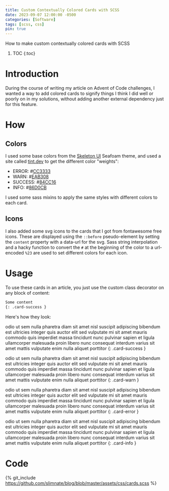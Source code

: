 ```yaml
---
title: Custom Contextually Colored Cards with SCSS
date: 2023-09-07 12:00:00 -0500
categories: [Software]
tags: [scss, css]
pin: true
---
```


How to make custom contextually colored cards with SCSS

1. TOC
{:toc}

# Introduction
During the course of writing my article on Advent of Code challenges, I wanted a way to add colored cards to signify things I think I did well or poorly on in my solutions, without adding another external dependency just for this feature.

# How

## Colors
I used some base colors from the [Skeleton UI](https://www.skeleton.dev/) Seafoam theme, and used a site called [tint.dev](https://www.tints.dev/) to get the different color "weights":

- ERROR: #[CC3333](https://tints.dev/error/CC3333)
- WARN: #[EAB308](https://tints.dev/warn/EAB308)
- SUCCESS: #[84CC16](https://tints.dev/warn/84CC16)
- INFO: #[86D0CB](https://tints.dev/warn/86D0CB)

I used some sass mixins to apply the same styles with different colors to each card.

## Icons
I also added some svg icons to the cards that I got from fontawesome free icons. These are displayed using the `::before` pseudo-element by setting the `content` property with a data-url for the svg. Sass string interpolation and a hacky function to convert the `#` at the beginning of the color to a url-encoded `%23` are used to set different colors for each icon.

# Usage
To use these cards in an article, you just use the custom class decorator on any block of content:

```md
Some content
{: .card-success }
```

Here's how they look:

odio ut sem nulla pharetra diam sit amet nisl suscipit adipiscing bibendum est ultricies integer quis auctor elit sed vulputate mi sit amet mauris commodo quis imperdiet massa tincidunt nunc pulvinar sapien et ligula ullamcorper malesuada proin libero nunc consequat interdum varius sit amet mattis vulputate enim nulla aliquet porttitor
{: .card-success } 

odio ut sem nulla pharetra diam sit amet nisl suscipit adipiscing bibendum est ultricies integer quis auctor elit sed vulputate mi sit amet mauris commodo quis imperdiet massa tincidunt nunc pulvinar sapien et ligula ullamcorper malesuada proin libero nunc consequat interdum varius sit amet mattis vulputate enim nulla aliquet porttitor
{: .card-warn } 

odio ut sem nulla pharetra diam sit amet nisl suscipit adipiscing bibendum est ultricies integer quis auctor elit sed vulputate mi sit amet mauris commodo quis imperdiet massa tincidunt nunc pulvinar sapien et ligula ullamcorper malesuada proin libero nunc consequat interdum varius sit amet mattis vulputate enim nulla aliquet porttitor
{: .card-error } 

odio ut sem nulla pharetra diam sit amet nisl suscipit adipiscing bibendum est ultricies integer quis auctor elit sed vulputate mi sit amet mauris commodo quis imperdiet massa tincidunt nunc pulvinar sapien et ligula ullamcorper malesuada proin libero nunc consequat interdum varius sit amet mattis vulputate enim nulla aliquet porttitor
{: .card-info } 

# Code

{% git_include https://github.com/slimnate/blog/blob/master/assets/css/cards.scss %}